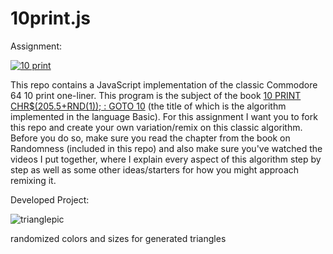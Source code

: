 # 10print.js

Assignment:

[![10 print](https://i3.ytimg.com/vi/m9joBLOZVEo/hqdefault.jpg)](https://youtu.be/m9joBLOZVEo)

This repo contains a JavaScript implementation of the classic Commodore 64 10 print one-liner. This program is the subject of the book [10 PRINT CHR$(205.5+RND(1)); : GOTO 10](https://10print.org/) (the title of which is the algorithm implemented in the language Basic). For this assignment I want you to fork this repo and create your own variation/remix on this classic algorithm. Before you do so, make sure you read the chapter from the book on Randomness (included in this repo) and also make sure you've watched the videos I put together, where I explain every aspect of this algorithm step by step as well as some other ideas/starters for how you might approach remixing it.


Developed Project:

![trianglepic](https://github.com/cmedvid/images/blob/master/trianglepic.png)

randomized colors and sizes for generated triangles
